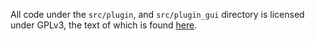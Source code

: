 All code under the `src/plugin`, and `src/plugin_gui` directory is licensed under GPLv3, the text of which is found [here](https://www.gnu.org/licenses/gpl-3.0.en.html).